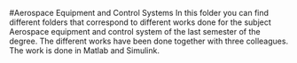 #Aerospace Equipment and Control Systems
In this folder you can find different folders that correspond to different works done 
for the subject Aerospace equipment and control system of the last semester of the degree.
The different works have been done together with three colleagues. The work is done in Matlab and Simulink.
